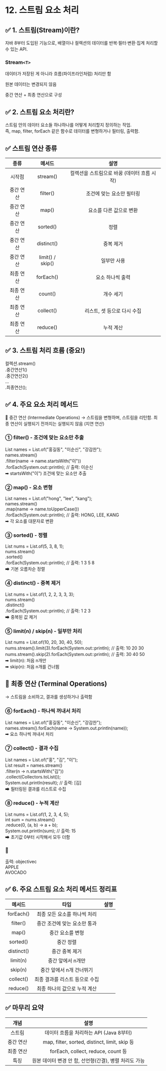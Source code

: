 # 12. 스트림 요소 처리

## ✅ 1. 스트림(Stream)이란?
자바 8부터 도입된 기능으로,
배열이나 컬렉션의 데이터를 반복·필터·변환·집계 처리할 수 있는 API.

### Stream`<T>`  

데이터가 저장된 게 아니라 흐름(파이프라인처럼) 처리만 함

원본 데이터는 변경되지 않음

중간 연산 + 최종 연산으로 구성

## ✅ 2. 스트림 요소 처리란?
스트림 안의 데이터 요소들 하나하나를 어떻게 처리할지 정의하는 작업.  
즉, map, filter, forEach 같은 함수로 데이터를 변형하거나 필터링, 출력함.

## ✅ 스트림 연산 종류
|종류	|메서드|	설명|
|:---:|:---:|:---:|
|시작점|stream()|	컬렉션을 스트림으로 바꿈 (데이터 흐름 시작)|	
|중간 연산	|filter()	|조건에 맞는 요소만 필터링|
|중간 연산	|map()	|요소를 다른 값으로 변환|
|중간 연산	|sorted()	|정렬|
|중간 연산	|distinct()	|중복 제거|
|중간 연산	|limit() / skip()|	일부만 사용|
|최종 연산	|forEach()|	요소 하나씩 출력|
|최종 연산	|count()	|개수 세기|
|최종 연산|	collect()	|리스트, 셋 등으로 다시 수집|
|최종 연산|	reduce()|	누적 계산|

## ✅ 3. 스트림 처리 흐름 (중요!)
컬렉션.stream()  
       .중간연산1()  
       .중간연산2()  
       ...  
       .최종연산();  
## ✅ 4. 주요 요소 처리 메서드  
🔹 중간 연산 (Intermediate Operations)
→ 스트림을 변형하며, 스트림을 리턴함. 최종 연산이 실행되기 전까지는 실행되지 않음 (지연 연산)

### ① filter() - 조건에 맞는 요소만 추출
List<String> names = List.of("홍길동", "이순신", "강감찬");    
names.stream()   
     .filter(name -> name.startsWith("이"))   
     .forEach(System.out::println);  // 출력: 이순신   
➡ startsWith("이") 조건에 맞는 요소만 추출 

### ② map() - 요소 변형
List<String> names = List.of("hong", "lee", "kang");     
names.stream()  
     .map(name -> name.toUpperCase())  
     .forEach(System.out::println);  // 출력: HONG, LEE, KANG  
➡ 각 요소를 대문자로 변환

### ③ sorted() - 정렬  
List<Integer> nums = List.of(5, 3, 8, 1);  
nums.stream()  
    .sorted()  
    .forEach(System.out::println);  // 출력: 1 3 5 8  
➡ 기본 오름차순 정렬

### ④ distinct() - 중복 제거  
List<Integer> nums = List.of(1, 2, 2, 3, 3, 3);  
nums.stream()  
    .distinct()  
    .forEach(System.out::println);  // 출력: 1 2 3  
➡ 중복된 값 제거

### ⑤ limit(n) / skip(n) - 일부만 처리
List<Integer> nums = List.of(10, 20, 30, 40, 50);   
nums.stream().limit(3).forEach(System.out::println);  // 출력: 10 20 30  
nums.stream().skip(2).forEach(System.out::println);   // 출력: 30 40 50  
➡ limit(n): 처음 n개만  
➡ skip(n): 처음 n개를 건너뜀  

## 🔹 최종 연산 (Terminal Operations)
→ 스트림을 소비하고, 결과를 생성하거나 출력함

### ⑥ forEach() - 하나씩 꺼내서 처리 
List<String> names = List.of("홍길동", "이순신", "강감찬");   
names.stream().forEach(name -> System.out.println(name));   
➡ 요소 하나씩 꺼내서 처리  
  
### ⑦ collect() - 결과 수집  
List<String> names = List.of("홍", "김", "이");   
List<String> result = names.stream()   
                           .filter(n -> n.startsWith("김"))   
                           .collect(Collectors.toList());  
System.out.println(result);  // 출력: [김]   
➡ 필터링된 결과를 리스트로 수집 

### ⑧ reduce() - 누적 계산
List<Integer> nums = List.of(1, 2, 3, 4, 5);  
int sum = nums.stream()  
              .reduce(0, (a, b) -> a + b);  
System.out.println(sum);  // 출력: 15  
➡ 초기값 0부터 시작해서 모두 더함
  
### 📌  
출력:
objectivec  
APPLE  
AVOCADO  
## ✅ 6. 주요 스트림 요소 처리 메서드 정리표
|메서드|	타입	|설명|
|:----:|:----:|:----:|
|forEach()	|최종	모든 요소를 하나씩 처리|
|filter()	|중간	조건에 맞는 요소만 통과|
|map()	|중간	요소를 변형|
|sorted()	|중간	정렬|
|distinct()|	중간	중복 제거|
|limit(n)|	중간	앞에서 n개만|
|skip(n)	|중간	앞에서 n개 건너뛰기|
|collect()|	최종	결과를 리스트 등으로 수집|
|reduce()|	최종	하나의 값으로 누적 계산|

## ✅ 마무리 요약
|개념|	설명|
|:----:|:----:|
|스트림|	데이터 흐름을 처리하는 API (Java 8부터)|
|중간 연산|	map, filter, sorted, distinct, limit, skip 등|
|최종 연산	|forEach, collect, reduce, count 등|
|특징|	원본 데이터 변경 안 함, 선언형(간결), 병렬 처리도 가능|
